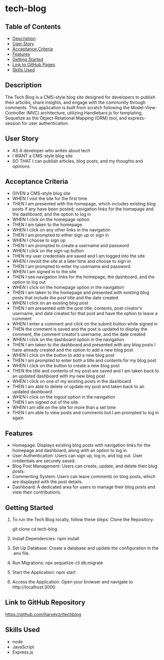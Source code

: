 # tech-blog

## Table of Contents

 - [Description](#description)
 - [User Story](#user-story)
 - [Acceptance Criteria](#acceptance-criteria)
 - [Features](#features)
 - [Getting Started](#getting-started)
 - [Link to GitHub Pages ](#link-to-github-repository)
 - [Skills Used](#skills-used)

 ## Description
The Tech Blog is a CMS-style blog site designed for developers to publish their articles, share insights, and engage with the community through comments. This application is built from scratch following the Model-View-Controller (MVC) architecture, utilizing Handlebars.js for templating, Sequelize as the Object-Relational Mapping (ORM) tool, and express-session for user authentication.

 ## User Story
- AS A developer who writes about tech
- I WANT a CMS-style blog site
- SO THAT I can publish articles, blog posts, and my thoughts and opinions

 ## Acceptance Criteria
- GIVEN a CMS-style blog site
- WHEN I visit the site for the first time
- THEN I am presented with the homepage, which includes existing blog posts if any have been    posted; navigation links for the homepage and the dashboard; and the option to log in
- WHEN I click on the homepage option
- THEN I am taken to the homepage
- WHEN I click on any other links in the navigation
- THEN I am prompted to either sign up or sign in
- WHEN I choose to sign up
- THEN I am prompted to create a username and password
- WHEN I click on the sign-up button
- THEN my user credentials are saved and I am logged into the site
- WHEN I revisit the site at a later time and choose to sign in
- THEN I am prompted to enter my username and password
- WHEN I am signed in to the site
- THEN I see navigation links for the homepage, the dashboard, and the option to log out
- WHEN I click on the homepage option in the navigation
- THEN I am taken to the homepage and presented with existing blog posts that include the post  title and the date created
- WHEN I click on an existing blog post
- THEN I am presented with the post title, contents, post creator’s username, and date created  for that post and have the option to leave a comment
- WHEN I enter a comment and click on the submit button while signed in
- THEN the comment is saved and the post is updated to display the comment, the comment creator’s username, and the date created
- WHEN I click on the dashboard option in the navigation
- THEN I am taken to the dashboard and presented with any blog posts I have already created and the option to add a new blog post
- WHEN I click on the button to add a new blog post
- THEN I am prompted to enter both a title and contents for my blog post
- WHEN I click on the button to create a new blog post
- THEN the title and contents of my post are saved and I am taken back to an updated dashboard  with my new blog post
- WHEN I click on one of my existing posts in the dashboard
- THEN I am able to delete or update my post and taken back to an updated dashboard
- WHEN I click on the logout option in the navigation
- THEN I am signed out of the site
- WHEN I am idle on the site for more than a set time
- THEN I am able to view posts and comments but I am prompted to log in again 

## Features
- Homepage: Displays existing blog posts with navigation links for the homepage and dashboard, along with an option to log in.
- User Authentication: Users can sign up, log in, and log out. User credentials are securely saved.
- Blog Post Management: Users can create, update, and delete their blog posts.
- Commenting System: Users can leave comments on blog posts, which are displayed with the post details.
- Dashboard: A dedicated area for users to manage their blog posts and view their contributions.

## Getting Started
1. To run the Tech Blog locally, follow these steps:
   Clone the Repository:
   
   git clone <repository-url>
   cd tech-blog

2. Install Dependencies:
        npm install

3. Set Up Database:
   Create a database and update the configuration in the .env file.

4. Run Migrations:
 npx sequelize-cli db:migrate

5. Start the Application:
      npm start

6. Access the Application: Open your browser and navigate to http://localhost:3000.


 
## Link to GitHub Repository 
https://github.com/harveyzr/techblog


 ## Skills Used
- node 
- JavaScript
- Express.js
